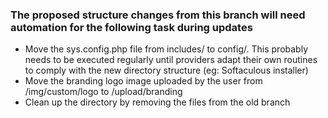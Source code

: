 ### The proposed structure changes from this branch will need automation for the following task during updates

- Move the sys.config.php file from includes/ to config/. This probably needs to be executed regularly until providers adapt their own routines to comply with the new directory structure (eg: Softaculous installer)
- Move the branding logo image uploaded by the user from /img/custom/logo to /upload/branding
- Clean up the directory by removing the files from the old branch
